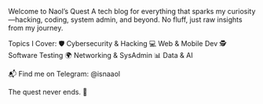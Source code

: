 Welcome to Naol’s Quest
A tech blog for everything that sparks my curiosity—hacking, coding, system admin, and beyond. No fluff, just raw insights from my journey.

Topics I Cover:
🛡 Cybersecurity & Hacking
💻 Web & Mobile Dev
🕵️ Software Testing
🌍 Networking & SysAdmin
📊 Data & AI

📬 Find me on Telegram: @isnaaol

The quest never ends. 🚀

